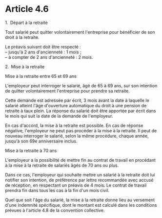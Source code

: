 # Article 4.6

1. Départ à la retraite

Tout salarié peut quitter volontairement l'entreprise pour bénéficier de son droit à la retraite.

Le préavis suivant doit être respecté :  
 – jusqu'à 2 ans d'ancienneté : 1 mois ;  
 – à compter de 2 ans d'ancienneté : 2 mois.

2. Mise à la retraite

Mise à la retraite entre 65 et 69 ans

L'employeur peut interroger le salarié, âgé de 65 à 69 ans, sur son intention de quitter volontairement l'entreprise pour prendre sa retraite.

Cette demande est adressée par écrit, 3 mois avant la date à laquelle le salarié atteint l'âge d'ouverture automatique du droit à une pension de retraite à taux plein. La réponse du salarié doit être apportée par écrit dans le mois qui suit la date de la demande de l'employeur. 

En cas d'accord, la mise à la retraite est possible. En cas de réponse négative, l'employeur ne peut pas procéder à la mise à la retraite. Il peut de nouveau interroger le salarié, selon la même procédure, chaque année, jusqu'à son 69e anniversaire inclus.

Mise à la retraite à 70 ans

L'employeur a la possibilité de mettre fin au contrat de travail en procédant à la mise à la retraite de salariés âgés de 70 ans ou plus.

Dans ce cas, l'employeur qui souhaite mettre un salarié à la retraite doit lui notifier son intention, de préférence par lettre recommandée avec accusé de réception, en respectant un préavis de 4 mois. Le contrat de travail prendra fin dans tous les cas à la fin d'un mois civil.

Quel que soit l'âge du salarié, la mise à la retraite donne lieu au versement d'une indemnité spécifique, dont le montant est calculé dans les conditions prévues à l'article 4.8 de la convention collective.

